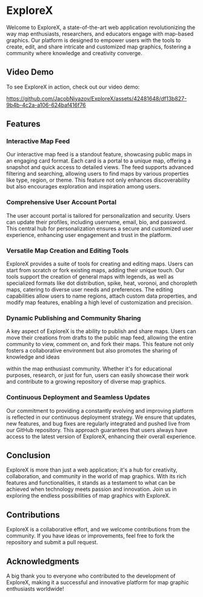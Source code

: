 # ExploreX

Welcome to ExploreX, a state-of-the-art web application revolutionizing the way map enthusiasts, researchers, and educators engage with map-based graphics. Our platform is designed to empower users with the tools to create, edit, and share intricate and customized map graphics, fostering a community where knowledge and creativity converge.

## Video Demo

To see ExploreX in action, check out our video demo:



https://github.com/JacobNiyazov/ExploreX/assets/42481648/df13b827-9b4b-4c2a-a106-624baf416f76



## Features

### Interactive Map Feed
Our interactive map feed is a standout feature, showcasing public maps in an engaging card format. Each card is a portal to a unique map, offering a snapshot and quick access to detailed views. The feed supports advanced filtering and searching, allowing users to find maps by various properties like type, region, or theme. This feature not only enhances discoverability but also encourages exploration and inspiration among users.

### Comprehensive User Account Portal
The user account portal is tailored for personalization and security. Users can update their profiles, including username, email, bio, and password. This central hub for personalization ensures a secure and customized user experience, enhancing user engagement and trust in the platform.

### Versatile Map Creation and Editing Tools
ExploreX provides a suite of tools for creating and editing maps. Users can start from scratch or fork existing maps, adding their unique touch. Our tools support the creation of general maps with legends, as well as specialized formats like dot distribution, spike, heat, voronoi, and choropleth maps, catering to diverse user needs and preferences. The editing capabilities allow users to name regions, attach custom data properties, and modify map features, enabling a high level of customization and precision.

### Dynamic Publishing and Community Sharing
A key aspect of ExploreX is the ability to publish and share maps. Users can move their creations from drafts to the public map feed, allowing the entire community to view, comment on, and fork their maps. This feature not only fosters a collaborative environment but also promotes the sharing of knowledge and ideas

within the map enthusiast community. Whether it's for educational purposes, research, or just for fun, users can easily showcase their work and contribute to a growing repository of diverse map graphics.

### Continuous Deployment and Seamless Updates
Our commitment to providing a constantly evolving and improving platform is reflected in our continuous deployment strategy. We ensure that updates, new features, and bug fixes are regularly integrated and pushed live from our GitHub repository. This approach guarantees that users always have access to the latest version of ExploreX, enhancing their overall experience.

## Conclusion

ExploreX is more than just a web application; it's a hub for creativity, collaboration, and community in the world of map graphics. With its rich features and functionalities, it stands as a testament to what can be achieved when technology meets passion and innovation. Join us in exploring the endless possibilities of map graphics with ExploreX.

## Contributions

ExploreX is a collaborative effort, and we welcome contributions from the community. If you have ideas or improvements, feel free to fork the repository and submit a pull request.

## Acknowledgments

A big thank you to everyone who contributed to the development of ExploreX, making it a successful and innovative platform for map graphic enthusiasts worldwide!
